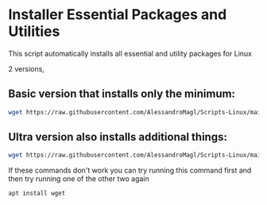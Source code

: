 # Installer Essential Packages and Utilities

This script automatically installs all essential and utility packages for Linux


2 versions,

## Basic version that installs only the minimum:

```bash
wget https://raw.githubusercontent.com/AlessandroMagl/Scripts-Linux/main/Installer-Packages/installer-packages-linux.sh && chmod +x installer-packages-linux.sh && ./installer-packages-linux.sh
```
## Ultra version also installs additional things:

```bash
wget https://raw.githubusercontent.com/AlessandroMagl/Scripts-Linux/main/Installer-Packages/installer-packages-linux-ultra.sh && chmod +x installer-packages-linux-ultra.sh && ./installer-packages-linux-ultra.sh
```
If these commands don't work you can try running this command first and then try running one of the other two again

```bash
apt install wget
```
